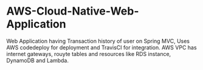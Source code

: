 # AWS-Cloud-Native-Web-Application
Web Application having Transaction history of user on Spring MVC, Uses  AWS codedeploy for deployment and TravisCI for integration. AWS VPC has internet gateways, rouyte tables and resources like RDS instance, DynamoDB and Lambda.  
